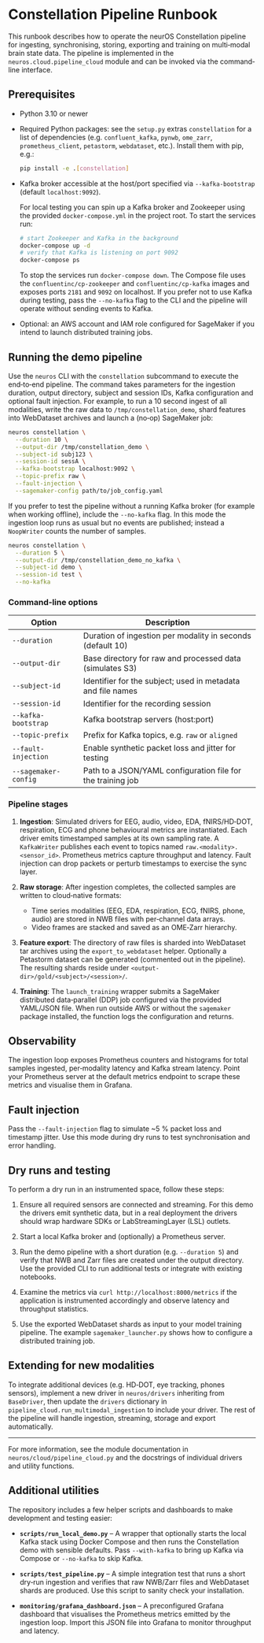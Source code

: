 # Constellation Pipeline Runbook

This runbook describes how to operate the neurOS Constellation pipeline for
ingesting, synchronising, storing, exporting and training on multi‑modal
brain state data.  The pipeline is implemented in the
`neuros.cloud.pipeline_cloud` module and can be invoked via the command‐line
interface.

## Prerequisites

* Python 3.10 or newer
* Required Python packages: see the `setup.py` extras `constellation`
  for a list of dependencies (e.g. `confluent_kafka`, `pynwb`,
  `ome_zarr`, `prometheus_client`, `petastorm`, `webdataset`, etc.).
  Install them with pip, e.g.:

  ```bash
  pip install -e .[constellation]
  ```

* Kafka broker accessible at the host/port specified via
  `--kafka-bootstrap` (default `localhost:9092`).

  For local testing you can spin up a Kafka broker and Zookeeper
  using the provided `docker-compose.yml` in the project root.  To
  start the services run:

  ```bash
  # start Zookeeper and Kafka in the background
  docker-compose up -d
  # verify that Kafka is listening on port 9092
  docker-compose ps
  ```

  To stop the services run `docker-compose down`.  The Compose file
  uses the `confluentinc/cp-zookeeper` and `confluentinc/cp-kafka`
  images and exposes ports `2181` and `9092` on localhost.  If you
  prefer not to use Kafka during testing, pass the `--no-kafka`
  flag to the CLI and the pipeline will operate without sending
  events to Kafka.

* Optional: an AWS account and IAM role configured for SageMaker if you
  intend to launch distributed training jobs.

## Running the demo pipeline

Use the `neuros` CLI with the `constellation` subcommand to execute
the end‑to‑end pipeline.  The command takes parameters for the
ingestion duration, output directory, subject and session IDs,
Kafka configuration and optional fault injection.  For example, to
run a 10 second ingest of all modalities, write the raw data to
`/tmp/constellation_demo`, shard features into WebDataset archives
and launch a (no‑op) SageMaker job:

```bash
neuros constellation \
  --duration 10 \
  --output-dir /tmp/constellation_demo \
  --subject-id subj123 \
  --session-id sessA \
  --kafka-bootstrap localhost:9092 \
  --topic-prefix raw \
  --fault-injection \
  --sagemaker-config path/to/job_config.yaml
```

If you prefer to test the pipeline without a running Kafka broker (for
example when working offline), include the `--no-kafka` flag.  In
this mode the ingestion loop runs as usual but no events are
published; instead a ``NoopWriter`` counts the number of samples.

```bash
neuros constellation \
  --duration 5 \
  --output-dir /tmp/constellation_demo_no_kafka \
  --subject-id demo \
  --session-id test \
  --no-kafka
``` 
### Command‑line options

| Option | Description |
|-------|-------------|
| `--duration` | Duration of ingestion per modality in seconds (default 10) |
| `--output-dir` | Base directory for raw and processed data (simulates S3) |
| `--subject-id` | Identifier for the subject; used in metadata and file names |
| `--session-id` | Identifier for the recording session |
| `--kafka-bootstrap` | Kafka bootstrap servers (host:port) |
| `--topic-prefix` | Prefix for Kafka topics, e.g. `raw` or `aligned` |
| `--fault-injection` | Enable synthetic packet loss and jitter for testing |
| `--sagemaker-config` | Path to a JSON/YAML configuration file for the training job |

### Pipeline stages

1. **Ingestion**: Simulated drivers for EEG, audio, video, EDA,
   fNIRS/HD‑DOT, respiration, ECG and phone behavioural metrics are
   instantiated.  Each driver emits timestamped samples at its own
   sampling rate.  A `KafkaWriter` publishes each event to
   topics named `raw.<modality>.<sensor_id>`.  Prometheus metrics
   capture throughput and latency.  Fault injection can drop packets
   or perturb timestamps to exercise the sync layer.

2. **Raw storage**: After ingestion completes, the collected samples
   are written to cloud‑native formats:
   * Time series modalities (EEG, EDA, respiration, ECG, fNIRS, phone,
     audio) are stored in NWB files with per‑channel data arrays.
   * Video frames are stacked and saved as an OME‑Zarr hierarchy.

3. **Feature export**: The directory of raw files is sharded into
   WebDataset tar archives using the `export_to_webdataset` helper.
   Optionally a Petastorm dataset can be generated (commented out in
   the pipeline).  The resulting shards reside under
   `<output-dir>/gold/<subject>/<session>/`.

4. **Training**: The `launch_training` wrapper submits a SageMaker
   distributed data‑parallel (DDP) job configured via the provided
   YAML/JSON file.  When run outside AWS or without the `sagemaker`
   package installed, the function logs the configuration and returns.

## Observability

The ingestion loop exposes Prometheus counters and histograms for
total samples ingested, per‑modality latency and Kafka stream
latency.  Point your Prometheus server at the default metrics
endpoint to scrape these metrics and visualise them in Grafana.

## Fault injection

Pass the `--fault-injection` flag to simulate ~5 % packet loss and
timestamp jitter.  Use this mode during dry runs to test
synchronisation and error handling.

## Dry runs and testing

To perform a dry run in an instrumented space, follow these steps:

1. Ensure all required sensors are connected and streaming.  For this
   demo the drivers emit synthetic data, but in a real deployment the
   drivers should wrap hardware SDKs or LabStreamingLayer (LSL) outlets.

2. Start a local Kafka broker and (optionally) a Prometheus server.

3. Run the demo pipeline with a short duration (e.g. `--duration 5`) and
   verify that NWB and Zarr files are created under the output
   directory.  Use the provided CLI to run additional tests or
   integrate with existing notebooks.

4. Examine the metrics via `curl http://localhost:8000/metrics` if the
   application is instrumented accordingly and observe latency and
   throughput statistics.

5. Use the exported WebDataset shards as input to your model
   training pipeline.  The example `sagemaker_launcher.py` shows how
   to configure a distributed training job.

## Extending for new modalities

To integrate additional devices (e.g. HD‑DOT, eye tracking, phones
sensors), implement a new driver in `neuros/drivers` inheriting from
`BaseDriver`, then update the `drivers` dictionary in
`pipeline_cloud.run_multimodal_ingestion` to include your driver.  The
rest of the pipeline will handle ingestion, streaming, storage and
export automatically.

---

For more information, see the module documentation in
`neuros/cloud/pipeline_cloud.py` and the docstrings of individual
drivers and utility functions.

## Additional utilities

The repository includes a few helper scripts and dashboards to make
development and testing easier:

* **`scripts/run_local_demo.py`** – A wrapper that optionally starts
  the local Kafka stack using Docker Compose and then runs the
  Constellation demo with sensible defaults.  Pass `--with-kafka`
  to bring up Kafka via Compose or `--no-kafka` to skip Kafka.

* **`scripts/test_pipeline.py`** – A simple integration test that
  runs a short dry‑run ingestion and verifies that raw NWB/Zarr files
  and WebDataset shards are produced.  Use this script to sanity
  check your installation.

* **`monitoring/grafana_dashboard.json`** – A preconfigured Grafana
  dashboard that visualises the Prometheus metrics emitted by the
  ingestion loop.  Import this JSON file into Grafana to monitor
  throughput and latency.